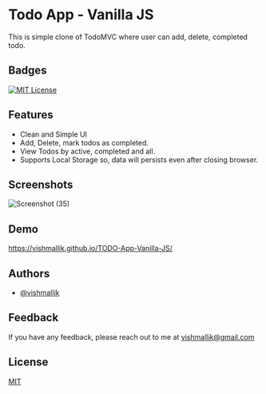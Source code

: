
# Todo App - Vanilla JS

This is simple clone of TodoMVC where user can add, delete, completed todo. 
## Badges

[![MIT License](https://img.shields.io/badge/License-MIT-green.svg)](https://choosealicense.com/licenses/mit/) 
 

## Features

- Clean and Simple UI
- Add, Delete, mark todos as completed. 
- View Todos by active, completed and all.
- Supports Local Storage so, data will persists even after closing browser.

## Screenshots

![Screenshot (35)](https://user-images.githubusercontent.com/64186460/204196420-8912c0ea-e19a-45d9-a420-539a3c56ddd8.png)

## Demo

https://vishmallik.github.io/TODO-App-Vanilla-JS/

## Authors

- [@vishmallik](https://www.github.com/vishmallik)


## Feedback

If you have any feedback, please reach out to me at vishmallik@gmail.com


## License

[MIT](https://choosealicense.com/licenses/mit/)

